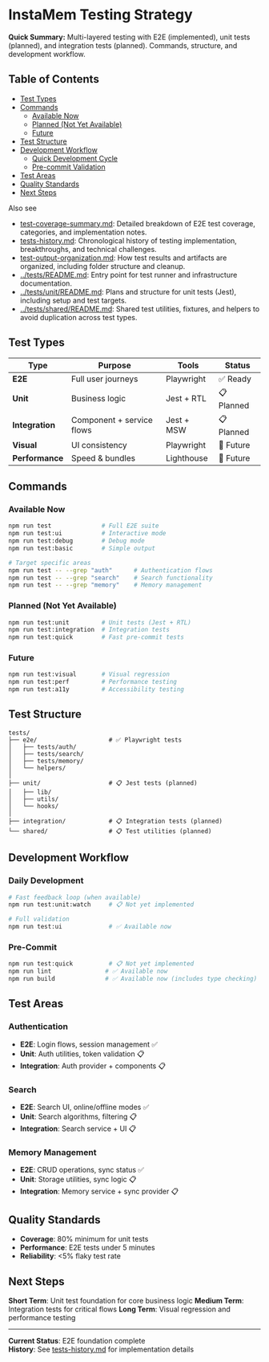 # InstaMem Testing Strategy

**Quick Summary:** Multi-layered testing with E2E (implemented), unit tests (planned), and integration tests (planned). Commands, structure, and development workflow.

## Table of Contents

- [Test Types](#test-types)
- [Commands](#commands)
  - [Available Now](#available-now)
  - [Planned (Not Yet Available)](#planned-not-yet-available)
  - [Future](#future)
- [Test Structure](#test-structure)
- [Development Workflow](#development-workflow)
  - [Quick Development Cycle](#quick-development-cycle)
  - [Pre-commit Validation](#pre-commit-validation)
- [Test Areas](#test-areas)
- [Quality Standards](#quality-standards)
- [Next Steps](#next-steps)

Also see

-   [test-coverage-summary.md](./test-coverage-summary.md): Detailed breakdown of E2E test coverage, categories, and implementation notes.
-   [tests-history.md](./tests-history.md): Chronological history of testing implementation, breakthroughs, and technical challenges.
-   [test-output-organization.md](./test-output-organization.md): How test results and artifacts are organized, including folder structure and cleanup.
-   [../tests/README.md](../tests/README.md): Entry point for test runner and infrastructure documentation.
-   [../tests/unit/README.md](../tests/unit/README.md): Plans and structure for unit tests (Jest), including setup and test targets.
-   [../tests/shared/README.md](../tests/shared/README.md): Shared test utilities, fixtures, and helpers to avoid duplication across test types.

## Test Types

| Type            | Purpose                   | Tools      | Status     |
| --------------- | ------------------------- | ---------- | ---------- |
| **E2E**         | Full user journeys        | Playwright | ✅ Ready   |
| **Unit**        | Business logic            | Jest + RTL | 📋 Planned |
| **Integration** | Component + service flows | Jest + MSW | 📋 Planned |
| **Visual**      | UI consistency            | Playwright | 🔮 Future  |
| **Performance** | Speed & bundles           | Lighthouse | 🔮 Future  |

## Commands

### Available Now

```bash
npm run test              # Full E2E suite
npm run test:ui           # Interactive mode
npm run test:debug        # Debug mode
npm run test:basic        # Simple output

# Target specific areas
npm run test -- --grep "auth"      # Authentication flows
npm run test -- --grep "search"    # Search functionality
npm run test -- --grep "memory"    # Memory management
```

### Planned (Not Yet Available)

```bash
npm run test:unit         # Unit tests (Jest + RTL)
npm run test:integration  # Integration tests
npm run test:quick        # Fast pre-commit tests
```

### Future

```bash
npm run test:visual       # Visual regression
npm run test:perf         # Performance testing
npm run test:a11y         # Accessibility testing
```

## Test Structure

```
tests/
├── e2e/                    # ✅ Playwright tests
│   ├── tests/auth/
│   ├── tests/search/
│   ├── tests/memory/
│   └── helpers/
│
├── unit/                   # 📋 Jest tests (planned)
│   ├── lib/
│   ├── utils/
│   └── hooks/
│
├── integration/            # 📋 Integration tests (planned)
└── shared/                 # 📋 Test utilities (planned)
```

## Development Workflow

### Daily Development

```bash
# Fast feedback loop (when available)
npm run test:unit:watch     # 📋 Not yet implemented

# Full validation
npm run test:ui             # ✅ Available now
```

### Pre-Commit

```bash
npm run test:quick          # 📋 Not yet implemented
npm run lint               # ✅ Available now
npm run build              # ✅ Available now (includes type checking)
```

## Test Areas

### Authentication

-   **E2E**: Login flows, session management ✅
-   **Unit**: Auth utilities, token validation 📋
-   **Integration**: Auth provider + components 📋

### Search

-   **E2E**: Search UI, online/offline modes ✅
-   **Unit**: Search algorithms, filtering 📋
-   **Integration**: Search service + UI 📋

### Memory Management

-   **E2E**: CRUD operations, sync status ✅
-   **Unit**: Storage utilities, sync logic 📋
-   **Integration**: Memory service + sync provider 📋

## Quality Standards

-   **Coverage**: 80% minimum for unit tests
-   **Performance**: E2E tests under 5 minutes
-   **Reliability**: <5% flaky test rate

## Next Steps

**Short Term**: Unit test foundation for core business logic
**Medium Term**: Integration tests for critical flows
**Long Term**: Visual regression and performance testing

---

**Current Status**: E2E foundation complete  
**History**: See [tests-history.md](./tests-history.md) for implementation details
